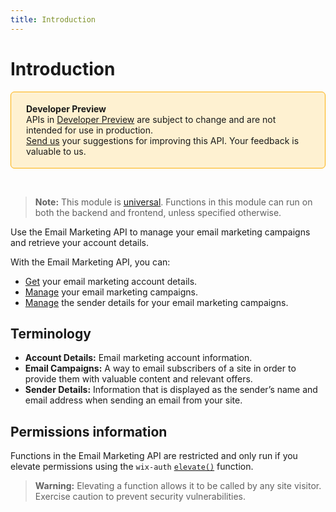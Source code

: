 ```yaml
---
title: Introduction
---
```


# Introduction

<div style="background-color: #FEF1D1; padding: 18px 24px; border-radius: 6px; border: 1px solid #FDB10C; box-sizing: border-box; display: inline-block">
    <b>Developer Preview</b>
    <br/>
    <span>APIs in <a href="https://www.wix.com/velo/reference/api-overview/developer-preview">Developer Preview</a> are subject to change and are not intended for use in production.<br/><a href="mailto:velo-preview-feedback@wix.com">Send us</a> your suggestions for improving this API. Your feedback is valuable to us.</span>
</div>


&nbsp;
> **Note:** This module is [universal](/api-overview/api-versions#universal-modules). Functions in this module can run on both the backend and frontend, unless specified otherwise. 


Use the Email Marketing API to manage your email marketing campaigns and retrieve your account details. 

With the Email Marketing API, you can:

* [Get](wix-email-marketing-v2/accountdetails/getaccountdetails) your email marketing account details. 
* [Manage](wix-email-martketing-v2/campaigns) your email marketing campaigns.
* [Manage](wix-email-marketing-v2/senderdetails) the sender details for your email marketing campaigns. 


## Terminology
- **Account Details:** Email marketing account information.
- **Email Campaigns:** A way to email subscribers of a site in order to provide them with valuable content and relevant offers. 
- **Sender Details:** Information that is displayed as the sender’s name and email address when sending an email from your site.

## Permissions information

Functions in the Email Marketing API are restricted and only run if you elevate permissions using the `wix-auth` [`elevate()`](https://www.wix.com/velo/reference/wix-auth/elevate) function.

<blockquote class='warning'>
<p><strong>Warning:</strong> Elevating a function allows it to be called by any site visitor. Exercise caution to prevent security vulnerabilities.</p>
</blockquote>